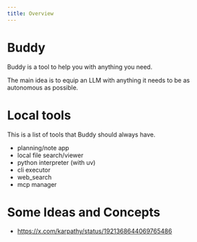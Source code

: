 ```yaml
---
title: Overview
---
```


# Buddy

Buddy is a tool to help you with anything you need.

The main idea is to equip an LLM with anything it needs to be as autonomous as possible.

# Local tools

This is a list of tools that Buddy should always have.

- planning/note app
- local file search/viewer
- python interpreter (with uv)
- cli executor
- web_search
- mcp manager

# Some Ideas and Concepts

- https://x.com/karpathy/status/1921368644069765486
